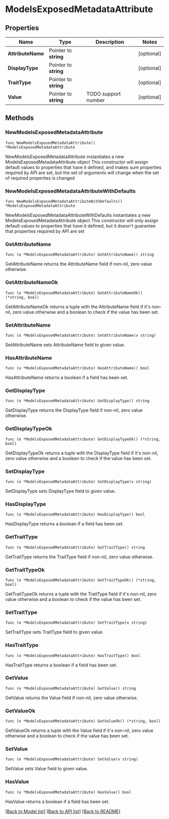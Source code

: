 # ModelsExposedMetadataAttribute

## Properties

Name | Type | Description | Notes
------------ | ------------- | ------------- | -------------
**AttributeName** | Pointer to **string** |  | [optional] 
**DisplayType** | Pointer to **string** |  | [optional] 
**TraitType** | Pointer to **string** |  | [optional] 
**Value** | Pointer to **string** | TODO support number | [optional] 

## Methods

### NewModelsExposedMetadataAttribute

`func NewModelsExposedMetadataAttribute() *ModelsExposedMetadataAttribute`

NewModelsExposedMetadataAttribute instantiates a new ModelsExposedMetadataAttribute object
This constructor will assign default values to properties that have it defined,
and makes sure properties required by API are set, but the set of arguments
will change when the set of required properties is changed

### NewModelsExposedMetadataAttributeWithDefaults

`func NewModelsExposedMetadataAttributeWithDefaults() *ModelsExposedMetadataAttribute`

NewModelsExposedMetadataAttributeWithDefaults instantiates a new ModelsExposedMetadataAttribute object
This constructor will only assign default values to properties that have it defined,
but it doesn't guarantee that properties required by API are set

### GetAttributeName

`func (o *ModelsExposedMetadataAttribute) GetAttributeName() string`

GetAttributeName returns the AttributeName field if non-nil, zero value otherwise.

### GetAttributeNameOk

`func (o *ModelsExposedMetadataAttribute) GetAttributeNameOk() (*string, bool)`

GetAttributeNameOk returns a tuple with the AttributeName field if it's non-nil, zero value otherwise
and a boolean to check if the value has been set.

### SetAttributeName

`func (o *ModelsExposedMetadataAttribute) SetAttributeName(v string)`

SetAttributeName sets AttributeName field to given value.

### HasAttributeName

`func (o *ModelsExposedMetadataAttribute) HasAttributeName() bool`

HasAttributeName returns a boolean if a field has been set.

### GetDisplayType

`func (o *ModelsExposedMetadataAttribute) GetDisplayType() string`

GetDisplayType returns the DisplayType field if non-nil, zero value otherwise.

### GetDisplayTypeOk

`func (o *ModelsExposedMetadataAttribute) GetDisplayTypeOk() (*string, bool)`

GetDisplayTypeOk returns a tuple with the DisplayType field if it's non-nil, zero value otherwise
and a boolean to check if the value has been set.

### SetDisplayType

`func (o *ModelsExposedMetadataAttribute) SetDisplayType(v string)`

SetDisplayType sets DisplayType field to given value.

### HasDisplayType

`func (o *ModelsExposedMetadataAttribute) HasDisplayType() bool`

HasDisplayType returns a boolean if a field has been set.

### GetTraitType

`func (o *ModelsExposedMetadataAttribute) GetTraitType() string`

GetTraitType returns the TraitType field if non-nil, zero value otherwise.

### GetTraitTypeOk

`func (o *ModelsExposedMetadataAttribute) GetTraitTypeOk() (*string, bool)`

GetTraitTypeOk returns a tuple with the TraitType field if it's non-nil, zero value otherwise
and a boolean to check if the value has been set.

### SetTraitType

`func (o *ModelsExposedMetadataAttribute) SetTraitType(v string)`

SetTraitType sets TraitType field to given value.

### HasTraitType

`func (o *ModelsExposedMetadataAttribute) HasTraitType() bool`

HasTraitType returns a boolean if a field has been set.

### GetValue

`func (o *ModelsExposedMetadataAttribute) GetValue() string`

GetValue returns the Value field if non-nil, zero value otherwise.

### GetValueOk

`func (o *ModelsExposedMetadataAttribute) GetValueOk() (*string, bool)`

GetValueOk returns a tuple with the Value field if it's non-nil, zero value otherwise
and a boolean to check if the value has been set.

### SetValue

`func (o *ModelsExposedMetadataAttribute) SetValue(v string)`

SetValue sets Value field to given value.

### HasValue

`func (o *ModelsExposedMetadataAttribute) HasValue() bool`

HasValue returns a boolean if a field has been set.


[[Back to Model list]](../README.md#documentation-for-models) [[Back to API list]](../README.md#documentation-for-api-endpoints) [[Back to README]](../README.md)


